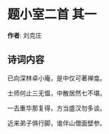 # 题小室二首  其一

**作者**: 刘克庄

## 诗词内容

已向深林卓小庵，是中仅可著禅龛。

士师何止三无愠，中散居然七不堪。

一去重华那复得，方当盛汉勿多谈。

近来弟子俱行脚，谁伴山僧面壁参。

